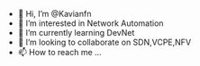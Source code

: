 - 👋 Hi, I’m @Kavianfn
- 👀 I’m interested in Network Automation
- 🌱 I’m currently learning DevNet
- 💞️ I’m looking to collaborate on SDN,VCPE,NFV
- 📫 How to reach me ...

<!---
Kavianfn/Kavianfn is a ✨ special ✨ repository because its `README.md` (this file) appears on your GitHub profile.
You can click the Preview link to take a look at your changes.
--->
